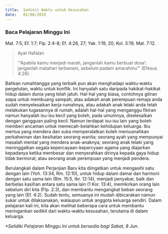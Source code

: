 ```yaml
---
title:  Sedikit Waktu untuk Kesusahan
date:   01/06/2019
---
```


### Baca Pelajaran Minggu Ini
Mat. 7:5; Ef. 1:7; Flp. 2:4-8; Ef. 4:26, 27; Yak. 1:19, 20; Kol. 3:19; Mat. 7:12.

> <p>Ayat Hafalan</p>
> “‘Apabila kamu menjadi marah, janganlah kamu berbuat dosa’: janganlah matahari terbenam, sebelum padam amarahmu”’ (Efesus 4:26).

Bahkan rumahtangga yang terbaik pun akan menghadapi waktu-waktu pergelutan, waktu untuk konflik.  Ini hanyalah satu daripada hakikat-hakikat hidup dalam dunia yang telah jatuh.  Hal-hal yang biasa, contohnya giliran siapa untuk membuang sampah, atau adakah anak perempuan remaja anda sudah menyelesaikan kerja rumahnya, atau adakah anak lelaki anda telah melakukan tugasannya di rumah, adalah hal-hal yang menganggu fikiran namun hanyalah isu-isu kecil yang boleh, pada umumnya, diselesaikan dengan gangguan paling kecil.  Namun terdapat isu-isu lain yang boleh memberi ancaman untuk memecah-belahkan kehidupan keluarga.  Ibu mertua yang mendera dan suka memperalatkan boleh memusnahkan perkahwinan dan kesihatan seorang wanita; seorang ayah yang mempunyai masalah mental yang mendera anak-anaknya; seorang anak lelaki yang meninggalkan segala kepercayaan-kepercyaan agama yang diajarkan kepadanya ketika membesar dan menyerahkan dirinya kepada gaya hidup tidak bermoral; atau seorang anak perempuan yang menjadi pendera.

Berulangkali dalam Perjanjian Baru kita diingatkan untuk mengasihi satu dengan lain (Yoh. 13:34, Rm. 12:10), untuk hidup dalam damai dan harmoni dengan satu sama lain (Rm. 15:5, Ibr. 12:14), menjadi penyabar, baik dan berbelas kasihan antara satu sama lain (1 Kor. 13:4), memikirkan orang lain sebelum diri kita (Flp. 2:3), dan membantu mengangkat beban seorang yang lain (Ef. 4:2).  Sudah tentu, semuanya ini mudah dibicarakan namun sukar untuk dilaksanakan, walaupun untuk anggota keluarga sendiri.  Dalam pelajaran kali ini, kita akan melihat beberapa cara untuk membantu meringankan sedikit dari waktu-waktu kesusahan, terutama di dalam keluarga.

_*Selidiki Pelajaran Minggu Ini untuk bersedia bagi Sabat, 8 Jun._